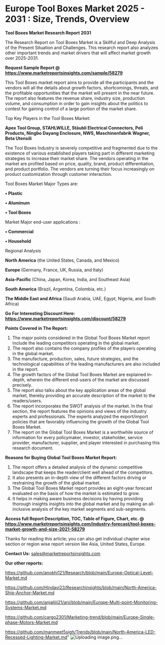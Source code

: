  # Europe Tool Boxes Market 2025 - 2031 : Size, Trends, Overview

<strong>Tool Boxes Market Research Report 2031</strong>

The Research Report on Tool Boxes Market is a Skillful and Deep Analysis of the Present Situation and Challenges. This research report also analyzes other important trends and market drivers that will affect market growth over 2025-2031.

<strong>Request Sample Report @ <a href=https://www.marketreportsinsights.com/sample/58279>https://www.marketreportsinsights.com/sample/58279</a></strong>

This Tool Boxes market report aims to provide all the participants and the vendors will all the details about growth factors, shortcomings, threats, and the profitable opportunities that the market will present in the near future. The report also features the revenue share, industry size, production volume, and consumption in order to gain insights about the politics to contest for gaining control of a large portion of the market share.

Top Key Players in the Tool Boxes Market:

<strong>Apex Tool Group, STAHLWILLE, Stäubli Electrical Connectors, Peli Products, Ningbo Dayang Enclosure, NWS, Maschinenfabrik Wagner, Beta Utensili</strong>

The Tool Boxes Industry is severely competitive and fragmented due to the existence of various established players taking part in different marketing strategies to increase their market share. The vendors operating in the market are profiled based on price, quality, brand, product differentiation, and product portfolio. The vendors are turning their focus increasingly on product customization through customer interaction.

Tool Boxes Market Major Types are:

<strong>• Plastic

• Aluminum

• Tool Boxes</strong>

Market Major end-user applications :

<strong>• Commercial

• Household</strong>

Regional Analysis

</u><strong><b>North America</b></strong> (the United States, Canada, and Mexico)

<strong><b>Europe </b></strong>(Germany, France, UK, Russia, and Italy)

<strong><b>Asia-Pacific</b></strong> (China, Japan, Korea, India, and Southeast Asia)

<strong><b>South America</b></strong> (Brazil, Argentina, Colombia, etc.)

<strong><b>The Middle East and Africa</b></strong> (Saudi Arabia, UAE, Egypt, Nigeria, and South Africa)

<strong>Go For Interesting Discount Here: <a href=https://www.marketreportsinsights.com/discount/58279>https://www.marketreportsinsights.com/discount/58279</a></strong>

<strong>Points Covered in The Report:</strong>
<ol>
  <li>The major points considered in the Global Tool Boxes Market report include the leading competitors operating in the global market.</li>
  <li>The report also contains the company profiles of the players operating in the global market.</li>
  <li>The manufacture, production, sales, future strategies, and the technological capabilities of the leading manufacturers are also included in the report.</li>
  <li>The growth factors of the Global Tool Boxes Market are explained in-depth, wherein the different end-users of the market are discussed precisely.</li>
  <li>The report also talks about the key application areas of the global market, thereby providing an accurate description of the market to the readers/users.</li>
  <li>The report incorporates the SWOT analysis of the market. In the final section, the report features the opinions and views of the industry experts and professionals. The experts analyzed the export/import policies that are favorably influencing the growth of the Global Tool Boxes Market.</li>
  <li>The report on the Global Tool Boxes Market is a worthwhile source of information for every policymaker, investor, stakeholder, service provider, manufacturer, supplier, and player interested in purchasing this research document.</li>
</ol>
<strong>Reasons for Buying Global Tool Boxes Market Report:</strong>

<ol>
  <li>The report offers a detailed analysis of the dynamic competitive landscape that keeps the reader/client well ahead of the competitors.</li>
  <li>It also presents an in-depth view of the different factors driving or restraining the growth of the global market.</li>
  <li>The Global Tool Boxes Market report provides an eight-year forecast evaluated on the basis of how the market is estimated to grow.</li>
  <li>It helps in making aware business decisions by having providing thorough insights insights into the global market and by making an all-inclusive analysis of the key market segments and sub-segments.</li>
</ol>
<strong>Access full Report Description, TOC, Table of Figure, Chart, etc. @ <a href=https://www.marketreportsinsights.com/industry-forecast/tool-boxes-market-growth-and-size-2021-58279>https://www.marketreportsinsights.com/industry-forecast/tool-boxes-market-growth-and-size-2021-58279</a></strong>


Thanks for reading this article; you can also get individual chapter wise section or region wise report version like Asia, United States, Europe.

<strong>Contact Us:</strong>
sales@marketreportsinsights.com

<strong>Our other reports:</strong>

<a href=https://github.com/anokhi121/Research/blob/main/Europe-Optical-Level-Market.md>https://github.com/anokhi121/Research/blob/main/Europe-Optical-Level-Market.md</a>

<a href=https://github.com/Hindavi23/Researchinsights/blob/main/North-America-Ship-Anchor-Market.md>https://github.com/Hindavi23/Researchinsights/blob/main/North-America-Ship-Anchor-Market.md</a>

<a href=https://github.com/anjaliiii21/ani/blob/main/Europe-Multi-point-Monitoring-Systems-Market.md>https://github.com/anjaliiii21/ani/blob/main/Europe-Multi-point-Monitoring-Systems-Market.md</a>

<a href=https://github.com/cargo2301/Marketing-trend/blob/main/Europe-Single-phase-Motors-Market.md>https://github.com/cargo2301/Marketing-trend/blob/main/Europe-Single-phase-Motors-Market.md</a>

<a href=https://github.com/manmeet5sigh/Trends/blob/main/North-America-LED-Recessed-Lighting-Market.md>https://github.com/manmeet5sigh/Trends/blob/main/North-America-LED-Recessed-Lighting-Market.md</a>"
![Uploading image.png…]()
